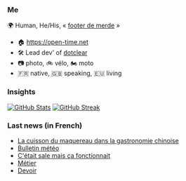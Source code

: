 ### Me

🌍 Human, He/His, « [footer de merde](https://open-time.net/post/2013/07/17/La-veritable-histoire-du-Footer-de-merde-) » 
* 🏠 https://open-time.net 
* 🛠️ Lead dev' of [dotclear](https://git.dotclear.org/dev/dotclear)
* 📷 photo, 🚲 vélo, 🏍️ moto 
* 🇫🇷 native, 🇬🇧 speaking, 🇪🇺 living

### Insights

[![GitHub Stats](https://github-readme-stats-sigma-five.vercel.app/api?username=franck-paul)](https://github.com/franck-paul)
[![GitHub Streak](https://github-readme-streak-stats.herokuapp.com?user=franck-paul)](https://git.io/streak-stats)

### Last news (in French)

<!-- BLOG-POST-LIST:START -->
- [La cuisson du maquereau dans la gastronomie chinoise](https://open-time.net/post/2023/10/22/La-cuisson-du-maquereau-dans-la-gastronomie-chinoise)
- [Bulletin météo](https://open-time.net/post/2023/10/21/Bulletin-meteo)
- [C&#39;était sale mais ça fonctionnait](https://open-time.net/post/2023/10/20/C-etait-sale-mais-ca-fonctionnait)
- [Métier](https://open-time.net/post/2023/10/19/Metier)
- [Devoir](https://open-time.net/post/2023/10/18/Devoir)
<!-- BLOG-POST-LIST:END -->
